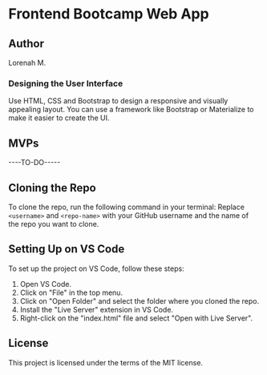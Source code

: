 # Frontend Bootcamp Web App

## Author

Lorenah M.

### Designing the User Interface

Use HTML, CSS and Bootstrap to design a responsive and visually appealing layout. You can use a framework like Bootstrap or Materialize to make it easier to create the UI.

## MVPs

----TO-DO-----

## Cloning the Repo

To clone the repo, run the following command in your terminal:
Replace `<username>` and `<repo-name>` with your GitHub username and the name of the repo you want to clone.

## Setting Up on VS Code

To set up the project on VS Code, follow these steps:

1. Open VS Code.
2. Click on "File" in the top menu.
3. Click on "Open Folder" and select the folder where you cloned the repo.
4. Install the "Live Server" extension in VS Code.
5. Right-click on the "index.html" file and select "Open with Live Server".

## License

This project is licensed under the terms of the MIT license.
